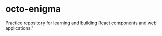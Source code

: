 # octo-enigma
Practice repository for learning and building React components and web applications."
